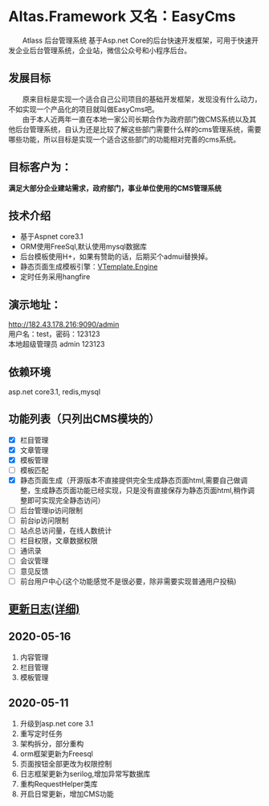 # Altas.Framework 又名：EasyCms
&emsp;&emsp;Atlass 后台管理系统 基于Asp.net Core的后台快速开发框架，可用于快速开发企业后台管理系统，企业站，微信公众号和小程序后台。
## 发展目标
&emsp;&emsp;原来目标是实现一个适合自己公司项目的基础开发框架，发现没有什么动力，不如实现一个产品化的项目就叫做EasyCms吧。  
 &emsp;&emsp;由于本人近两年一直在本地一家公司长期合作为政府部门做CMS系统以及其他后台管理系统，自认为还是比较了解这些部门需要什么样的cms管理系统，需要哪些功能，所以目标是实现一个适合这些部门的功能相对完善的cms系统。  
 ## 目标客户为：
 **满足大部分企业建站需求，政府部门，事业单位使用的CMS管理系统**
## 技术介绍
+ 基于Aspnet core3.1  
+ ORM使用FreeSql,默认使用mysql数据库
+ 后台模板使用H+，如果有赞助的话，后期买个admui替换掉。
+ 静态页面生成模板引擎：[VTemplate.Engine](https://github.com/jasonyush/VTemplate.Engine)
+ 定时任务采用hangfire
## 演示地址：
 http://182.43.178.216:9090/admin  
 用户名：test，密码：123123  
 本地超级管理员 admin 123123
## 依赖环境
asp.net core3.1, redis,mysql
## 功能列表（只列出CMS模块的）
+ [x] 栏目管理
+ [x] 文章管理
+ [x] 模板管理
+ [ ] 模板匹配
+ [x] 静态页面生成（开源版本不直接提供完全生成静态页面html,需要自己做调整，生成静态页面功能已经实现，只是没有直接保存为静态页面html,稍作调整即可实现完全静态访问）
+ [ ] 后台管理ip访问限制
+ [ ] 前台ip访问限制
+ [ ] 站点总访问量，在线人数统计
+ [ ] 栏目权限，文章数据权限
+ [ ] 通讯录
+ [ ] 会议管理
+ [ ] 意见反馈
+ [ ] 前台用户中心(这个功能感觉不是很必要，除非需要实现普通用户投稿)
## [更新日志(详细)](Update.md) 
## 2020-05-16
1. 内容管理
2. 栏目管理
3. 模板管理
## 2020-05-11
 1. 升级到asp.net core 3.1  
 2. 重写定时任务   
 3. 架构拆分，部分重构  
 4. orm框架更新为Freesql  
 5. 页面按钮全部更改为权限控制  
 6. 日志框架更新为serilog,增加异常写数据库  
 7. 重构RequestHelper类库  
 8. 开启日常更新，增加CMS功能  